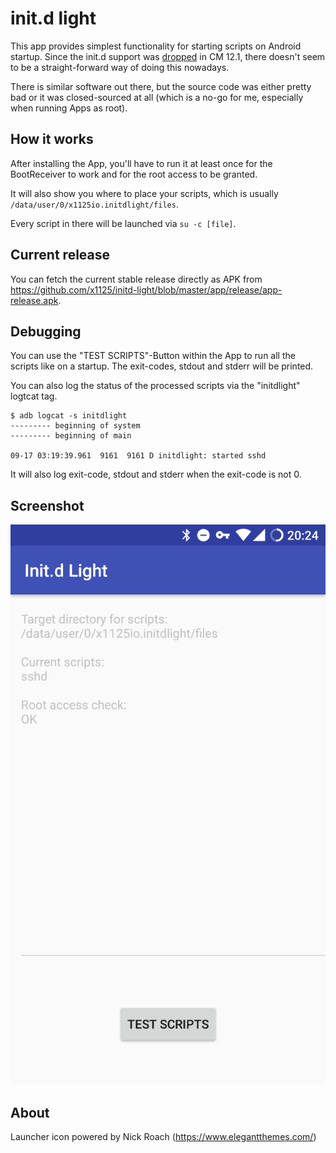 # init.d light

This app provides simplest functionality for starting scripts on Android startup.
Since the init.d support was [dropped](https://www.reddit.com/r/cyanogenmod/comments/41nlbi/how_do_we_get_initd_working_in_cm/) in CM 12.1, there doesn't seem to be a straight-forward way of doing this nowadays.

There is similar software out there, but the source code was either pretty bad or it was closed-sourced at all (which is a no-go for me, especially when running Apps as root).

## How it works

After installing the App, you'll have to run it at least once for the BootReceiver to work and for the root access to be granted.

It will also show you where to place your scripts, which is usually `/data/user/0/x1125io.initdlight/files`.

Every script in there will be launched via `su -c [file]`.

## Current release

You can fetch the current stable release directly as APK from https://github.com/x1125/initd-light/blob/master/app/release/app-release.apk.

## Debugging

You can use the "TEST SCRIPTS"-Button within the App to run all the scripts like on a startup.
The exit-codes, stdout and stderr will be printed.

You can also log the status of the processed scripts via the "initdlight" logtcat tag.
```
$ adb logcat -s initdlight
--------- beginning of system
--------- beginning of main

09-17 03:19:39.961  9161  9161 D initdlight: started sshd
```

It will also log exit-code, stdout and stderr when the exit-code is not 0.

## Screenshot

![Screenshot](screenshot.jpg)

## About

Launcher icon powered by Nick Roach (https://www.elegantthemes.com/)
